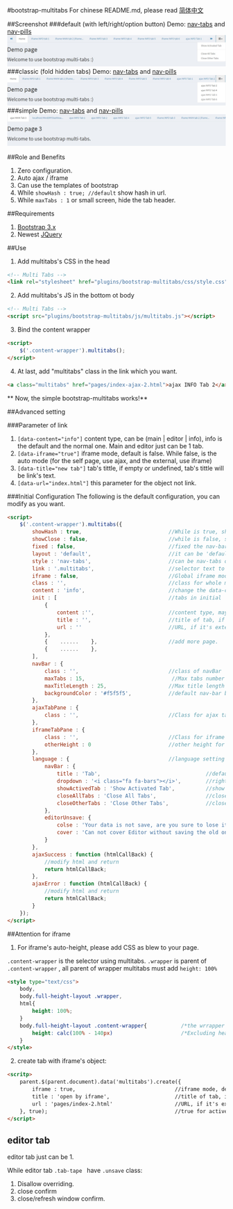 #bootstrap-multitabs
For chinese README.md, please read [简体中文](README_cn.md)

##Screenshot
###default  (with left/right/option button)
Demo: [nav-tabs](http://edwinhuish.oschina.io/multi-tabs/index.html) and [nav-pills](http://edwinhuish.oschina.io/multi-tabs/index-default-pills.html)
![Multi Tabs Screenshot](screenshot-default.jpg)
###classic (fold hidden tabs)
Demo: [nav-tabs](http://edwinhuish.oschina.io/multi-tabs/index-classic.html) and [nav-pills](http://edwinhuish.oschina.io/multi-tabs/index-classic-pills.html)
![Multi Tabs Screenshot](screenshot-classic.jpg)
###simple
Demo: [nav-tabs](http://edwinhuish.oschina.io/multi-tabs/index-simple.html) and [nav-pills](http://edwinhuish.oschina.io/multi-tabs/index-simple-pills.html)
![Multi Tabs Screenshot](screenshot-simple.jpg)

##Role and Benefits
1. Zero configuration.
2. Auto ajax / iframe
3. Can use the templates of bootstrap
4. While ``` showHash : true; //default ``` show hash in url. 
5. While ``` maxTabs : 1 ``` or small screen, hide the tab header.

##Requirements
1. [Bootstrap 3.x](http://getbootstrap.com/)
2. Newest [JQuery](http://jquery.com/)

##Use
1. Add multitabs's CSS in the head
```html
<!-- Multi Tabs -->
<link rel="stylesheet" href="plugins/bootstrap-multitabs/css/style.css">
```

2. Add multitabs's JS in the bottom ot body
```html
<!-- Multi Tabs -->
<script src="plugins/bootstrap-multitabs/js/multitabs.js"></script>
```

3. Bind the content wrapper
```html
<script>
    $('.content-wrapper').multitabs();
</script>
```

4. At last, add "multitabs" class in the link which you want.
```html
<a class="multitabs" href="pages/index-ajax-2.html">ajax INFO Tab 2</a>
```

** Now, the simple bootstrap-multitabs works!**


##Advanced setting

###Parameter of link
1. ```[data-content="info"]``` content type, can be (main | editor | info), info is the default and the normal one. Main and editor just can be 1 tab.
2. ```[data-iframe="true"]``` iframe mode, default is false. While false, is the auto mode (for the self page, use ajax, and the external, use iframe)
3. ```[data-title="new tab"]``` tab's tittle, if empty or undefined, tab's tittle will be link's text.
4. ```[data-url="index.html"]``` this parameter for the object not link.

###Initial Configuration
The following is the default configuration, you can modify as you want.
```html
<script>
    $('.content-wrapper').multitabs({
        showHash : true,                            //While is true, show hash in URL, in case refresh or F5, can stay in same tab page.
        showClose : false,                          //while is false, show close button in hover, if true, show close button always
        fixed : false,                              //fixed the nav-bar
        layout : 'default',                         //it can be 'default', 'classic' (all hidden tab in dropdown list), and simple
        style : 'nav-tabs',                         //can be nav-tabs or nav-pills
        link : '.multitabs',                        //selector text to trigger multitabs. 
        iframe : false,                             //Global iframe mode, default is false, is the auto mode (for the self page, use ajax, and the external, use iframe)
        class : '',                                 //class for whole multitabs
        content : 'info',                           //change the data-content name, is not necessary to change.
        init : [                                    //tabs in initial
            {                                       
                content :'',                        //content type, may be main | info | editor, if empty, default is 'info'
                title : '',                         //title of tab, if empty, show the URL
                url : ''                            //URL, if it's external link, content type change to 'info'
            }, 
            {    ......    },                       //add more page.
            {    ......    },
        ],       
        navBar : {
            class : '',                             //class of navBar
            maxTabs : 15,                            //Max tabs number (without counting main and editor), when is 1, hide the whole navBar
            maxTitleLength : 25,                    //Max title length of tab
            backgroundColor : '#f5f5f5',            //default nav-bar background color
        },
        ajaxTabPane : {
            class : '',                             //Class for ajax tab-pane
        },
        iframeTabPane : {
            class : '',                             //Class for iframe tab-pane 
            otherHeight : 0                         //other height for iframe, example: footer or header
        },
        language : {                                //language setting
            navBar : {
                title : 'Tab',                                  //default tab's tittle
                dropdown : '<i class="fa fa-bars"></i>',        //right tools dropdown name
                showActivedTab : 'Show Activated Tab',          //show active tab
                closeAllTabs : 'Close All Tabs',                //close all tabs
                closeOtherTabs : 'Close Other Tabs',            //close other tabs
            },
            editorUnsave: {
                colse : 'Your data is not save, are you sure to lose it?',   //the warning of closing editor without save
                cover : 'Can not cover Editor without saving the old one!'   //the warning of open another editor without save the old one.
            }
        },
        ajaxSuccess : function (htmlCallBack) {
            //modify html and return
            return htmlCallBack;
        },
        ajaxError : function (htmlCallBack) {
            //modify html and return
            return htmlCallBack;
        }
    });
</script>
```

##Attention for iframe
1. For iframe's auto-height, please add CSS as blew to your page.

```.content-wrapper``` is the selector using multitabs. ```.wrapper``` is parent of ```.content-wrapper``` , all parent of wrapper multitabs must add ```height: 100%```
```html
<style type="text/css">
    body,
    body.full-height-layout .wrapper,
    html{
        height: 100%;
    }
    body.full-height-layout .content-wrapper{           /*the wrrapper using multitabs*/
        height: calc(100% - 140px)                      /*Excluding header and footer's height, for AdminLTE, total is 140px*/
    }
</style>
```

2. create tab with iframe's object:
```html
<scritp>
    parent.$(parent.document).data('multitabs').create({
        iframe : true,                                //iframe mode, default is false. While false, is the auto mode (for the self page, use ajax, and the external, use iframe)
        title : 'open by iframe',                     //title of tab, if empty, show the URL
        url : 'pages/index-2.html'                    //URL, if it's external link, content type change to 'info'
    }, true);                                         //true for active tab
</script>
```

## editor tab
editor tab just can be 1.

While editor tab ```.tab-tape ``` have ``` .unsave ``` class:
1. Disallow overriding.
2. close confirm
3. close/refresh window confirm.